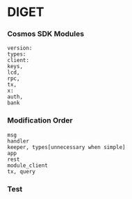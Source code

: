 # DIGET
### Cosmos SDK Modules
    version:
    types:
    client:
    keys,
    lcd,
    rpc,
    tx,
    x:
    auth,
    bank

### Modification Order
    msg
    handler
    keeper, types[unnecessary when simple]
    app
    rest
    module_client
    tx, query
### Test
    
